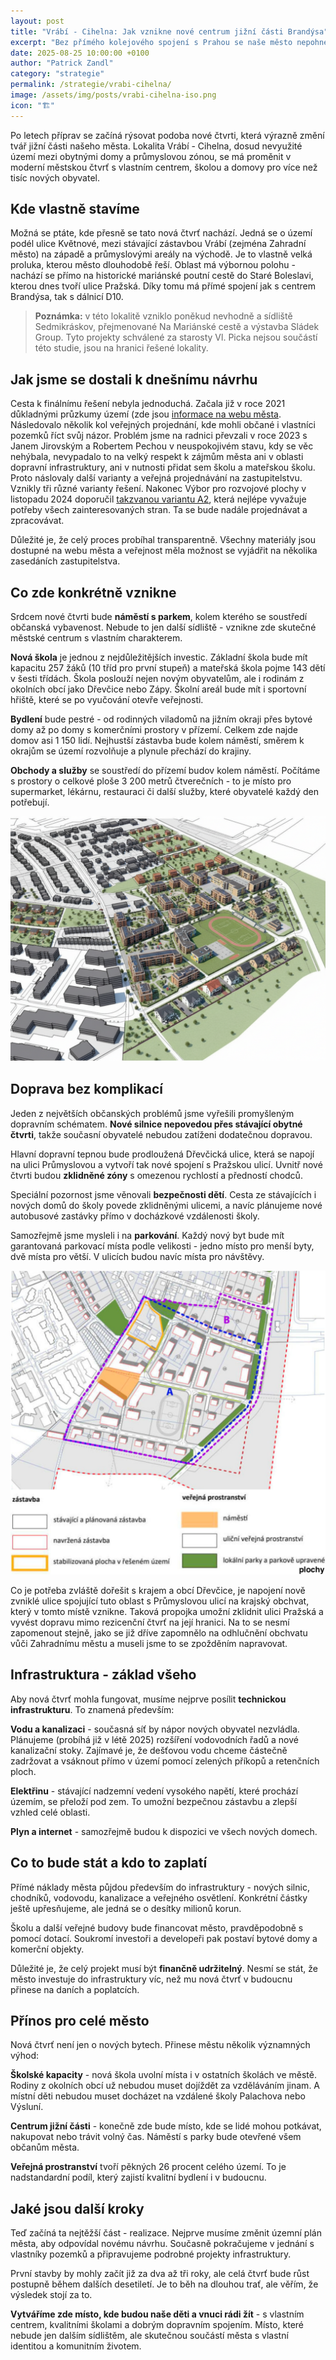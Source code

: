 ```yaml
---
layout: post
title: "Vrábí - Cihelna: Jak vznikne nové centrum jižní části Brandýsa"
excerpt: "Bez přímého kolejového spojení s Prahou se naše město nepohne. Doslova. Proto se od roku 2018 intenzivně zasazujeme o přímé vlako-tramvajové spojení s metropolí."
date: 2025-08-25 10:00:00 +0100
author: "Patrick Zandl"
category: "strategie"
permalink: /strategie/vrabi-cihelna/
image: /assets/img/posts/vrabi-cihelna-iso.png
icon: "🏗️"
---
```



Po letech příprav se začíná rýsovat podoba nové čtvrti, která výrazně změní tvář jižní části našeho města. Lokalita Vrábí - Cihelna, dosud nevyužité území mezi obytnými domy a průmyslovou zónou, se má proměnit v moderní městskou čtvrť s vlastním centrem, školou a domovy pro více než tisíc nových obyvatel.

## Kde vlastně stavíme

Možná se ptáte, kde přesně se tato nová čtvrť nachází. Jedná se o území podél ulice Květnové, mezi stávající zástavbou Vrábí (zejména Zahradní město) na západě a průmyslovými areály na východě. Je to vlastně velká proluka, kterou město dlouhodobě řeší. Oblast má výbornou polohu - nachází se přímo na historické mariánské poutní cestě do Staré Boleslavi, kterou dnes tvoří ulice Pražská. Díky tomu má přímé spojení jak s centrem Brandýsa, tak s dálnicí D10. 

> **Poznámka:** v této lokalitě vzniklo poněkud nevhodně a sídliště Sedmikráskov, přejmenované Na Mariánské cestě a výstavba Sládek Group. Tyto projekty schválené za starosty Vl. Picka nejsou součástí této studie, jsou na hranici řešené lokality. 

## Jak jsme se dostali k dnešnímu návrhu

Cesta k finálnímu řešení nebyla jednoduchá. Začala již v roce 2021 důkladnými průzkumy území (zde jsou [informace na webu města]((https://www.brandysko.cz/uzemni-studie-vrabi-cihelna-koncept-vybrane-varianty/d-61355)). Následovalo několik kol veřejných projednání, kde mohli občané i vlastníci pozemků říct svůj názor. Problém jsme na radnici převzali v roce 2023 s Janem Jirovským a Robertem Pechou v neuspokojivém stavu, kdy se věc nehýbala, nevypadalo to na velký respekt k zájmům města ani v oblasti dopravní infrastruktury, ani v nutnosti přidat sem školu a mateřskou školu. Proto náslovaly další varianty a veřejná projednávání na zastupitelstvu. Vznikly tři různé varianty řešení. Nakonec Výbor pro rozvojové plochy v listopadu 2024 doporučil [takzvanou variantu A2](https://www.brandysko.cz/assets/File.ashx?id_org=904&id_dokumenty=68818), která nejlépe vyvažuje potřeby všech zainteresovaných stran. Ta se bude nadále projednávat a zpracovávat. 

Důležité je, že celý proces probíhal transparentně. Všechny materiály jsou dostupné na webu města a veřejnost měla možnost se vyjádřit na několika zasedáních zastupitelstva.

## Co zde konkrétně vznikne

Srdcem nové čtvrti bude **náměstí s parkem**, kolem kterého se soustředí občanská vybavenost. Nebude to jen další sídliště - vznikne zde skutečné městské centrum s vlastním charakterem.

**Nová škola** je jednou z nejdůležitějších investic. Základní škola bude mít kapacitu 257 žáků (10 tříd pro první stupeň) a mateřská škola pojme 143 dětí v šesti třídách. Škola poslouží nejen novým obyvatelům, ale i rodinám z okolních obcí jako Dřevčice nebo Zápy. Školní areál bude mít i sportovní hřiště, které se po vyučování otevře veřejnosti.

**Bydlení** bude pestré - od rodinných viladomů na jižním okraji přes bytové domy až po domy s komerčními prostory v přízemí. Celkem zde najde domov asi 1 150 lidí. Nejhustší zástavba bude kolem náměstí, směrem k okrajům se území rozvolňuje a plynule přechází do krajiny.

**Obchody a služby** se soustředí do přízemí budov kolem náměstí. Počítáme s prostory o celkové ploše 3 200 metrů čtverečních - to je místo pro supermarket, lékárnu, restauraci či další služby, které obyvatelé každý den potřebují.

![Vrábí-Cihelna](/assets/img/posts/vrabi-cihelna-iso.png)

## Doprava bez komplikací

Jeden z největších občanských problémů jsme vyřešili promyšleným dopravním schématem. **Nové silnice nepovedou přes stávající obytné čtvrti**, takže současní obyvatelé nebudou zatíženi dodatečnou dopravou.

Hlavní dopravní tepnou bude prodloužená Dřevčická ulice, která se napojí na ulici Průmyslovou a vytvoří tak nové spojení s Pražskou ulicí. Uvnitř nové čtvrti budou **zklidněné zóny** s omezenou rychlostí a předností chodců.

Speciální pozornost jsme věnovali **bezpečnosti dětí**. Cesta ze stávajících i nových domů do školy povede zklidněnými ulicemi, a navíc plánujeme nové autobusové zastávky přímo v docházkové vzdálenosti školy.

Samozřejmě jsme mysleli i na **parkování**. Každý nový byt bude mít garantovaná parkovací místa podle velikosti - jedno místo pro menší byty, dvě místa pro větší. V ulicích budou navíc místa pro návštěvy.

![Zákres Vrábí-Cihelna](/assets/img/posts/vrabi-cihelna-zakres.jpg)

Co je potřeba zvláště dořešit s krajem a obcí Dřevčice, je napojení nově zvniklé ulice spojující tuto oblast s Průmyslovou ulicí na krajský obchvat, který v tomto místě vznikne. Taková propojka umožní zklidnit ulici Pražská a vyvést dopravu mimo rezicenční čtvrť na její hranici. Na to se nesmí zapomenout stejně, jako se již dříve zapomnělo na odhlučnění obchvatu vůči Zahradnímu městu a museli jsme to se zpožděním napravovat. 

## Infrastruktura - základ všeho

Aby nová čtvrť mohla fungovat, musíme nejprve posílit **technickou infrastrukturu**. To znamená především:

**Vodu a kanalizaci** - současná síť by nápor nových obyvatel nezvládla. Plánujeme (probíhá již v létě 2025) rozšíření vodovodních řadů a nové kanalizační stoky. Zajímavé je, že dešťovou vodu chceme částečně zadržovat a vsáknout přímo v území pomocí zelených příkopů a retenčních ploch.

**Elektřinu** - stávající nadzemní vedení vysokého napětí, které prochází územím, se přeloží pod zem. To umožní bezpečnou zástavbu a zlepší vzhled celé oblasti.

**Plyn a internet** - samozřejmě budou k dispozici ve všech nových domech.

## Co to bude stát a kdo to zaplatí

Přímé náklady města půjdou především do infrastruktury - nových silnic, chodníků, vodovodu, kanalizace a veřejného osvětlení. Konkrétní částky ještě upřesňujeme, ale jedná se o desítky milionů korun.

Školu a další veřejné budovy bude financovat město, pravděpodobně s pomocí dotací. Soukromí investoři a developeři pak postaví bytové domy a komerční objekty.

Důležité je, že celý projekt musí být **finančně udržitelný**. Nesmí se stát, že město investuje do infrastruktury víc, než mu nová čtvrť v budoucnu přinese na daních a poplatcích.

## Přínos pro celé město

Nová čtvrť není jen o nových bytech. Přinese městu několik významných výhod:

**Školské kapacity** - nová škola uvolní místa i v ostatních školách ve městě. Rodiny z okolních obcí už nebudou muset dojíždět za vzděláváním jinam. A místní děti nebudou muset docházet na vzdálené školy Palachova nebo Výsluní. 

**Centrum jižní části** - konečně zde bude místo, kde se lidé mohou potkávat, nakupovat nebo trávit volný čas. Náměstí s parky bude otevřené všem občanům města.

**Veřejná prostranství** tvoří pěkných 26 procent celého území. To je nadstandardní podíl, který zajistí kvalitní bydlení i v budoucnu.

## Jaké jsou další kroky

Teď začíná ta nejtěžší část - realizace. Nejprve musíme změnit územní plán města, aby odpovídal novému návrhu. Současně pokračujeme v jednání s vlastníky pozemků a připravujeme podrobné projekty infrastruktury.

První stavby by mohly začít již za dva až tři roky, ale celá čtvrť bude růst postupně během dalších desetiletí. Je to běh na dlouhou trať, ale věřím, že výsledek stojí za to.

**Vytváříme zde místo, kde budou naše děti a vnuci rádi žít** - s vlastním centrem, kvalitními školami a dobrým dopravním spojením. Místo, které nebude jen dalším sídlištěm, ale skutečnou součástí města s vlastní identitou a komunitním životem.